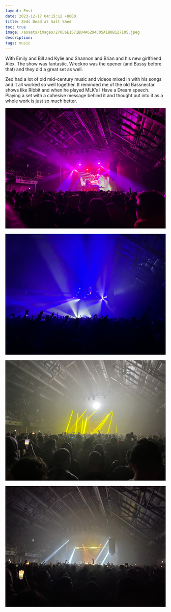 ```yaml
---
layout: Post
date: 2023-12-17 04:15:12 +0000
title: Zeds Dead at Salt Shed
toc: true
image: /assets/images/270C6E1571BD4A6294C05A1B0B127105.jpeg
description: 
tags: music
---
```


With Emily and Bill and Kylie and Shannon and Brian and his new girlfriend Alex\. 
The show was fantastic\. Wreckno was the opener (and Bussy before that) and they did a great set as well\. 

Zed had a lot of old mid\-century music and videos mixed in with his songs and it all worked so well together\. It reminded me of the old Bassnectar shows like Ribbit and when he played MLK’s I Have a Dream speech\. Playing a set with a cohesive message behind it and thought put into it as a whole work is just so much better\.

![](/assets/images/0035A5D021CB4F1F8DA1ACD594266DD3.jpeg)

![](/assets/images/2B83C5018600427AAC8E63B23C779504.jpeg)

![](/assets/images/C15C337F28D24B4E9EF6A394131DF2C6.jpeg)

![](/assets/images/D1ABEEA313AB4792AD4E4124828FA28B.jpeg)
